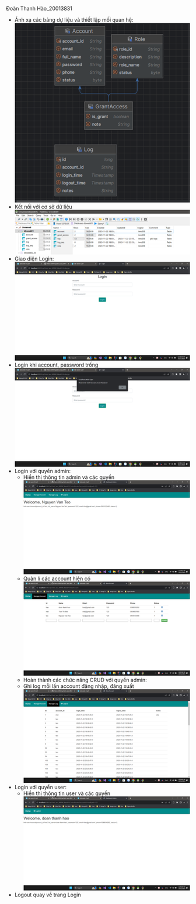 Đoàn Thanh Hào_20013831
- Ánh xạ các bảng dự liệu và thiết lập mối quan hệ:
![img.png](img/img.png)
- Kết nối với cơ sở dữ liệu
![img.png](img/img_1.png)
- Giao diện Login:
![img.png](img/img_2.png)
- Login khi account, password trống
![img.png](img/img_3.png)
- Login với quyền admin:
  - Hiển thị thông tin admin và các quyền
    ![img.png](img/img_4.png)
  - Quản lí các account hiện có
  ![img.png](img/img_5.png)
  - Hoàn thành các chức năng CRUD với quyền admin:
  - Ghi log mỗi lần account đăng nhập, đăng xuất
  ![img.png](img/img_6.png)
- Login với quyền user:
  - Hiển thị thông tin user và các quyền
  ![img.png](img/img_7.png)
- Logout quay về trang Login



